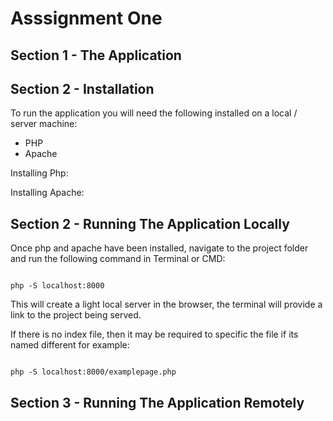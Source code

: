 # Asssignment One

## Section 1 - The Application

## Section 2 - Installation

To run the application you will need the following installed on a local / server machine: 
- PHP
- Apache

Installing Php: 

Installing Apache: 

## Section 2 - Running The Application Locally

Once php and apache have been installed, navigate to the project folder and run the following command in Terminal or CMD: 

```

php -S localhost:8000

```

This will create a light local server in the browser, the terminal will provide a link to the project being served. 

If there is no index file, then it may be required to specific the file if its named different for example: 

```

php -S localhost:8000/examplepage.php

```
## Section 3 - Running The Application Remotely
